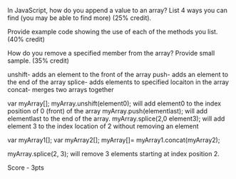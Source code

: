 In JavaScript, how do you append a value to an array?  List 4 ways you can find (you may be able to find more) (25% credit).  

Provide example code showing the use of each of the methods you list. (40% credit)

How do you remove a specified member from the array?  Provide small sample. (35% credit)

unshift- adds an element to the front of the array
push- adds an element to the end of the array
splice- adds elements to specified locaiton in the array
concat- merges two arrays together 

var myArray[];
    myArray.unshift(element0); will add element0 to the index position of 0 (front) of the array
    myArray.push(elementlast); will add elementlast to the end of the array. 
    myArray.splice(2,0 element3); will add element 3 to the index location of 2 without removing an element


var myArray1[];
var myArray2[];
myArray[]= myArray1.concat(myArray2);


myArray.splice(2, 3);  will remove 3 elements starting at index position 2. 

Score - 3pts
